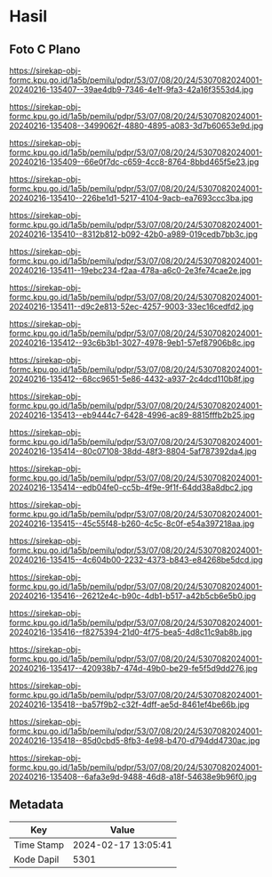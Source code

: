 # Hasil

## Foto C Plano

https://sirekap-obj-formc.kpu.go.id/1a5b/pemilu/pdpr/53/07/08/20/24/5307082024001-20240216-135407--39ae4db9-7346-4e1f-9fa3-42a16f3553d4.jpg

https://sirekap-obj-formc.kpu.go.id/1a5b/pemilu/pdpr/53/07/08/20/24/5307082024001-20240216-135408--3499062f-4880-4895-a083-3d7b60653e9d.jpg

https://sirekap-obj-formc.kpu.go.id/1a5b/pemilu/pdpr/53/07/08/20/24/5307082024001-20240216-135409--66e0f7dc-c659-4cc8-8764-8bbd465f5e23.jpg

https://sirekap-obj-formc.kpu.go.id/1a5b/pemilu/pdpr/53/07/08/20/24/5307082024001-20240216-135410--226be1d1-5217-4104-9acb-ea7693ccc3ba.jpg

https://sirekap-obj-formc.kpu.go.id/1a5b/pemilu/pdpr/53/07/08/20/24/5307082024001-20240216-135410--8312b812-b092-42b0-a989-019cedb7bb3c.jpg

https://sirekap-obj-formc.kpu.go.id/1a5b/pemilu/pdpr/53/07/08/20/24/5307082024001-20240216-135411--19ebc234-f2aa-478a-a6c0-2e3fe74cae2e.jpg

https://sirekap-obj-formc.kpu.go.id/1a5b/pemilu/pdpr/53/07/08/20/24/5307082024001-20240216-135411--d9c2e813-52ec-4257-9003-33ec16cedfd2.jpg

https://sirekap-obj-formc.kpu.go.id/1a5b/pemilu/pdpr/53/07/08/20/24/5307082024001-20240216-135412--93c6b3b1-3027-4978-9eb1-57ef87906b8c.jpg

https://sirekap-obj-formc.kpu.go.id/1a5b/pemilu/pdpr/53/07/08/20/24/5307082024001-20240216-135412--68cc9651-5e86-4432-a937-2c4dcd110b8f.jpg

https://sirekap-obj-formc.kpu.go.id/1a5b/pemilu/pdpr/53/07/08/20/24/5307082024001-20240216-135413--eb9444c7-6428-4996-ac89-8815fffb2b25.jpg

https://sirekap-obj-formc.kpu.go.id/1a5b/pemilu/pdpr/53/07/08/20/24/5307082024001-20240216-135414--80c07108-38dd-48f3-8804-5af787392da4.jpg

https://sirekap-obj-formc.kpu.go.id/1a5b/pemilu/pdpr/53/07/08/20/24/5307082024001-20240216-135414--edb04fe0-cc5b-4f9e-9f1f-64dd38a8dbc2.jpg

https://sirekap-obj-formc.kpu.go.id/1a5b/pemilu/pdpr/53/07/08/20/24/5307082024001-20240216-135415--45c55f48-b260-4c5c-8c0f-e54a397218aa.jpg

https://sirekap-obj-formc.kpu.go.id/1a5b/pemilu/pdpr/53/07/08/20/24/5307082024001-20240216-135415--4c604b00-2232-4373-b843-e84268be5dcd.jpg

https://sirekap-obj-formc.kpu.go.id/1a5b/pemilu/pdpr/53/07/08/20/24/5307082024001-20240216-135416--26212e4c-b90c-4db1-b517-a42b5cb6e5b0.jpg

https://sirekap-obj-formc.kpu.go.id/1a5b/pemilu/pdpr/53/07/08/20/24/5307082024001-20240216-135416--f8275394-21d0-4f75-bea5-4d8c11c9ab8b.jpg

https://sirekap-obj-formc.kpu.go.id/1a5b/pemilu/pdpr/53/07/08/20/24/5307082024001-20240216-135417--420938b7-474d-49b0-be29-fe5f5d9dd276.jpg

https://sirekap-obj-formc.kpu.go.id/1a5b/pemilu/pdpr/53/07/08/20/24/5307082024001-20240216-135418--ba57f9b2-c32f-4dff-ae5d-8461ef4be66b.jpg

https://sirekap-obj-formc.kpu.go.id/1a5b/pemilu/pdpr/53/07/08/20/24/5307082024001-20240216-135418--85d0cbd5-8fb3-4e98-b470-d794dd4730ac.jpg

https://sirekap-obj-formc.kpu.go.id/1a5b/pemilu/pdpr/53/07/08/20/24/5307082024001-20240216-135408--6afa3e9d-9488-46d8-a18f-54638e9b96f0.jpg


## Metadata

| Key        | Value               |
| ---------- | ------------------- |
| Time Stamp | 2024-02-17 13:05:41 |
| Kode Dapil | 5301                |



